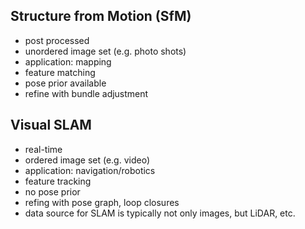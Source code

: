 ## Structure from Motion (SfM)
- post processed
- unordered image set (e.g. photo shots)
- application: mapping
- feature matching
- pose prior available
- refine with bundle adjustment

## Visual SLAM
- real-time
- ordered image set (e.g. video)
- application: navigation/robotics
- feature tracking
- no pose prior
- refing with pose graph, loop closures
- data source for SLAM is typically not only images, but LiDAR, etc.
